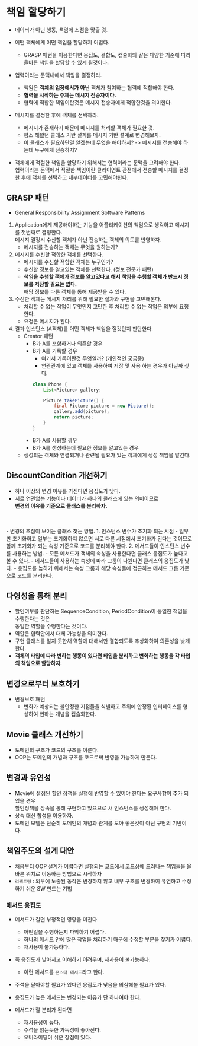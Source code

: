 # 책임 할당하기
- 데이터가 아닌 행동, 책임에 초점을 맞출 것.
- 어떤 객체에게 어떤 책임을 할당하지 어렵다.
    - GRASP 패턴을 이용한다면 응집도, 결합도, 캡슐화와 같은 다양한 기준에 따라 올바른 책임을 할당할 수 있게 될것이다.
- 협력이라는 문맥내에서 책임을 결정하라.
    - 책임은 **객체의 입장에서가 아닌** 객체가 참여하는 협력에 적합해야 한다.
    - **협력을 시작하는 주체는 메시지 전송자이다.**
    - 협력에 적합한 책임이란것은 메시지 전송자에게 적합한것을 의미한다.

- 메시지를 결정한 후에 객체를 선택하라. 
    - 메시지가 존재하기 때문에 메시지를 처리할 객체가 필요한 것.
    - 평소 해왔던 클래스 기반 설계를 메시지 기반 설계로 변경해보자.
    - 이 클래스가 필요하단걸 알겠는데 무엇을 해야하지? -> 메시지를 전송해야 하는데 누구에게 전송하지?

- 객체에게 적절한 책임을 할당하기 위해서는 협력이라는 문맥을 고려해야 한다. <br>
협력이라는 문맥에서 적절한 책임이란 클라이언트 관점에서 전송할 메시지를 결정한 후에
객체를 선택하고 내부데이터를 고민해야한다.    

## GRASP 패턴
- General Responsibility Assignment Software Patterns
1. Application에게 제공해야하는 기능을 어플리케이션의 책임으로 생각하고 메시지를 첫번째로 결정한다. <br>
    메시지 결정시 수신할 객체가 아닌 전송하는 객체의 의도를 반영하자.
    - 메시지를 전송하는 객체는 무엇을 원하는가?
2. 메시지를 수신할 적합한 객체를 선택한다.
    - 메시지를 수신할 적합한 객체는 누구인가?
    - 수신할 정보를 알고있는 객체를 선택한다. (정보 전문가 패턴) 
    - **책임을 수행할 객체가 정보를 알고있다고 해서 책임을 수행할 객체가 반드시 정보를 저장할 필요는 없다.** <br>
    해당 정보를 다른 객체를 통해 제공받을 수 있다.
3. 수신한 객체는 메시지 처리를 위해 필요한 절차와 구현을 고민해본다.
    - 처리할 수 없는 작업이 무엇인지 고민한 후 처리할 수 없는 작업은 외부에 요청한다.
    - 요청은 메시지가 된다.
4. 결과 인스턴스 (A객체)를 어떤 객체가 책임을 질것인지 판단한다.
    - Creator 패턴
        - B가 A를 포함하거나 의존할 경우
        - B가 A를 기록할 경우
            - 여기서 기록이란것 무엇일까? (개인적인 궁금증)
            - 연관관계에 있고 객체를 사용하여 저장 및 사용 하는 경우가 아닐까 싶다.
            ```java
            class Phone {
                List<Picture> gallery;
          
                Picture takePicture() {
                    final Picture picture = new Picture();
                    gallery.add(picture);
                    return picture;
                }
            }
            ```
        - B가 A를 사용할 경우
        - B가 A를 생성하는데 필요한 정보를 알고있는 경우
     - 생성되는 객체와 연결되거나 관련될 필요가 있는 객체에게 생성 책임을 맡긴다.

## DiscountCondition 개선하기
- 하나 이상의 변경 이유를 가진다면 응집도가 낮다.
- 서로 연관없는 기능이나 데이터가 하나의 클래스에 있는 의미이므로 <br>
**변경의 이유를 기준으로 클래스를 분리하자.**
<br>
<br>
- 변경의 조짐이 보이는 클래스 찾는 방법.
    1. 인스턴스 변수가 초기화 되는 시점
        - 일부만 초기화하고 일부는 초기화하지 않으면 서로 다른 시점에서 초기화가 된다는 것이므로<br>
        함께 초기화가 되는 속성 기준으로 코드를 분리해야 한다.
    2. 메서드들이 인스턴스 변수를 사용하는 방법.
        - 모든 메서드가 객체의 속성을 사용한다면 클래스 응집도가 높다고 볼 수 있다.
        - 메서드들이 사용하는 속성에 따라 그룹이 나뉜다면 클래스의 응집도가 낮다.
        - 응집도를 높히기 위해서는 속성 그룹과 해당 속성들에 접근하는 메서드 그룹 기준으로 코드를 분리한다.

## 다형성을 통해 분리           
- 할인여부를 판단하는 SequenceCondition, PeriodCondition이 동일한 책임을 수행한다는 것은 <br>
동일한 역할을 수행한다는 것이다.
- 역할은 협력안에서 대체 가능성을 의미한다.
- 구현 클래스를 알지 못한채 역할에 대해서만 결합되도록 추상화하여 의존성을 낮게 한다.
- **객체의 타입에 따라 변하는 행동이 있다면 타입을 분리하고 변화하는 행동을 각 타입의 책임으로 할당하자.**

## 변경으로부터 보호하기
- 변경보호 패턴
    - 변화가 예상되는 불안정한 지점들을 식별하고 주위에 안정된 인터페이스를 형성하여 변하는 개념을 캡슐화한다.

## Movie 클래스 개선하기
- 도메인의 구조가 코드의 구조를 이룬다.
- OOP는 도메인의 개념과 구조를 코드로써 반영을 가능하게 만든다.

## 변경과 유연성
- Movie에 설정된 할인 정책을 실행에 반영할 수 있어야 한다는 요구사항이 추가 되었을 경우 <br>
할인정책을 상속을 통해 구현하고 있으므로 새 인스턴스를 생성해야 한다.
- 상속 대신 합성을 이용하자.
- 도메인 모델은 단순히 도메인의 개념과 관계를 모아 놓은것이 아닌 구현의 기반이다.

## 책임주도의 설계 대안
- 처음부터 OOP 설계가 어렵다면 실행되는 코드에서 코드상에 드러나는 책임들을 올바른 위치로 이동하는 방법으로 시작하자
- `리팩토링` : 외부에 노출된 동작은 변경하지 않고 내부 구조를 변경하여 유연하고 수정하기 쉬운 SW 만드는 기법

### 메서드 응집도
- 메서드가 길면 부정적인 영향을 미친다
    - 어떤일을 수행하는지 파악하기 어렵다.
    - 하나의 메서드 안에 많은 작업을 처리하기 때문에 수정할 부분을 찾기가 어렵다.
    - 재사용이 불가능하다.
- 즉 응집도가 낮아지고 이해하기 어려우며, 재사용이 불가능하다.
    - 이런 메서드를 `몬스터 메서드`라고 한다.
- 주석을 달아야할 필요가 있다면 응집도가 낮음을 의심해볼 필요가 있다.
- 응집도가 높은 메서드는 변경되는 이유가 단 하나여야 한다.

- 메서드가 잘 분리가 된다면
    - 재사용성이 높다.
    - 주석을 읽는듯한 가독성이 좋아진다.
    - 오버라이딩이 쉬운 장점이 있다.

